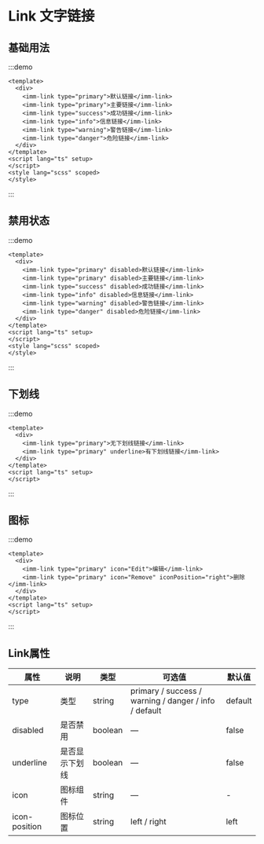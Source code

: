 <style>
a.imm-link {
  color: inherit;
  text-decoration: none;
  margin-right: 10px;
}
</style>
# Link 文字链接

## 基础用法

:::demo

```vue
<template>
  <div>
    <imm-link type="primary">默认链接</imm-link>
    <imm-link type="primary">主要链接</imm-link>
    <imm-link type="success">成功链接</imm-link>
    <imm-link type="info">信息链接</imm-link>
    <imm-link type="warning">警告链接</imm-link>
    <imm-link type="danger">危险链接</imm-link>
  </div>
</template>
<script lang="ts" setup>
</script>
<style lang="scss" scoped>
</style>
```

:::

## 禁用状态

:::demo

```vue
<template>
  <div>
    <imm-link type="primary" disabled>默认链接</imm-link>
    <imm-link type="primary" disabled>主要链接</imm-link>
    <imm-link type="success" disabled>成功链接</imm-link>
    <imm-link type="info" disabled>信息链接</imm-link>
    <imm-link type="warning" disabled>警告链接</imm-link>
    <imm-link type="danger" disabled>危险链接</imm-link>
  </div>
</template>
<script lang="ts" setup>
</script>
<style lang="scss" scoped>
</style>
```

:::

## 下划线

:::demo

```vue
<template>
  <div>
    <imm-link type="primary">无下划线链接</imm-link>
    <imm-link type="primary" underline>有下划线链接</imm-link>
  </div>
</template>
<script lang="ts" setup>
</script>
```

:::

## 图标

:::demo

```vue
<template>
  <div>
    <imm-link type="primary" icon="Edit">编辑</imm-link>
    <imm-link type="primary" icon="Remove" iconPosition="right">删除</imm-link>
  </div>
</template>
<script lang="ts" setup>
</script>
```

:::

## Link属性
|    属性    | 说明                         | 类型         | 可选值                                       | 默认值 |
| --------- | ------------------------------------ | ------------------ | ----------------------------------------------------- | ------- |
| type      | 类型                                  | string             | primary / success / warning / danger / info / default | default |
| disabled  | 是否禁用                               | boolean            | —                                                     | false   |
| underline | 是否显示下划线                          | boolean            | —                                                     | false   |
| icon      | 图标组件                               | string             | —                                                     | -       |
| icon-position      | 图标位置                      | string             | left / right                                          | left    |
